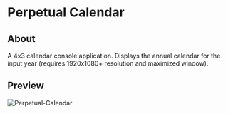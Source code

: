 # Perpetual Calendar 
## About
A 4x3 calendar console application.
Displays the annual calendar for the input year (requires 1920x1080+ resolution and maximized window).

## Preview  
![Perpetual-Calendar](https://github.com/suu0319/Perpetual-Calendar/assets/59763965/81efc973-9eca-4849-8458-9182b6c5021a)
